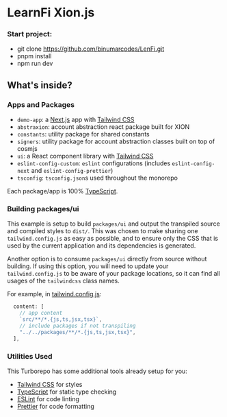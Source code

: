 # LearnFi Xion.js

### Start project:
- git clone https://github.com/binumarcodes/LenFi.git
- pnpm install
- npm run dev


## What's inside?

### Apps and Packages

- `demo-app`: a [Next.js](https://nextjs.org/) app with [Tailwind CSS](https://tailwindcss.com/)
- `abstraxion`: account abstraction react package built for XION
- `constants`: utility package for shared constants
- `signers`: utility package for account abstraction classes built on top of cosmjs
- `ui`: a React component library with [Tailwind CSS](https://tailwindcss.com/)
- `eslint-config-custom`: `eslint` configurations (includes `eslint-config-next` and `eslint-config-prettier`)
- `tsconfig`: `tsconfig.json`s used throughout the monorepo

Each package/app is 100% [TypeScript](https://www.typescriptlang.org/).

### Building packages/ui

This example is setup to build `packages/ui` and output the transpiled source and compiled styles to `dist/`. This was chosen to make sharing one `tailwind.config.js` as easy as possible, and to ensure only the CSS that is used by the current application and its dependencies is generated.

Another option is to consume `packages/ui` directly from source without building. If using this option, you will need to update your `tailwind.config.js` to be aware of your package locations, so it can find all usages of the `tailwindcss` class names.

For example, in [tailwind.config.js](packages/tailwind-config/tailwind.config.js):

```js
  content: [
    // app content
    `src/**/*.{js,ts,jsx,tsx}`,
    // include packages if not transpiling
    "../../packages/**/*.{js,ts,jsx,tsx}",
  ],
```

### Utilities Used

This Turborepo has some additional tools already setup for you:

- [Tailwind CSS](https://tailwindcss.com/) for styles
- [TypeScript](https://www.typescriptlang.org/) for static type checking
- [ESLint](https://eslint.org/) for code linting
- [Prettier](https://prettier.io) for code formatting
